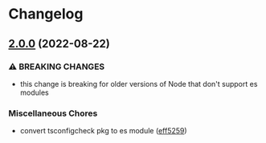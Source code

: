 # Changelog

## [2.0.0](https://github.com/tmillr/tsconfigcheck/compare/v1.0.1...v2.0.0) (2022-08-22)


### ⚠ BREAKING CHANGES

* this change is breaking for older versions of Node that don't support es modules

### Miscellaneous Chores

* convert tsconfigcheck pkg to es module ([eff5259](https://github.com/tmillr/tsconfigcheck/commit/eff525944429f08963720f995583a36a9148166c))
